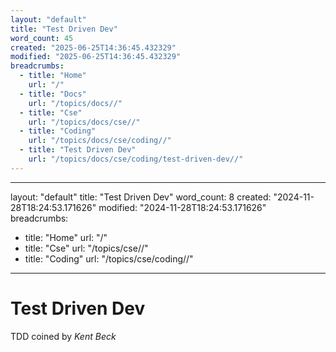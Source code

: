 ```yaml
---
layout: "default"
title: "Test Driven Dev"
word_count: 45
created: "2025-06-25T14:36:45.432329"
modified: "2025-06-25T14:36:45.432329"
breadcrumbs:
  - title: "Home"
    url: "/"
  - title: "Docs"
    url: "/topics/docs//"
  - title: "Cse"
    url: "/topics/docs/cse//"
  - title: "Coding"
    url: "/topics/docs/cse/coding//"
  - title: "Test Driven Dev"
    url: "/topics/docs/cse/coding/test-driven-dev//"
---
```

---
layout: "default"
title: "Test Driven Dev"
word_count: 8
created: "2024-11-28T18:24:53.171626"
modified: "2024-11-28T18:24:53.171626"
breadcrumbs:
  - title: "Home"
    url: "/"
  - title: "Cse"
    url: "/topics/cse//"
  - title: "Coding"
    url: "/topics/cse/coding//"
---
# Test Driven Dev

TDD coined by *Kent Beck*
